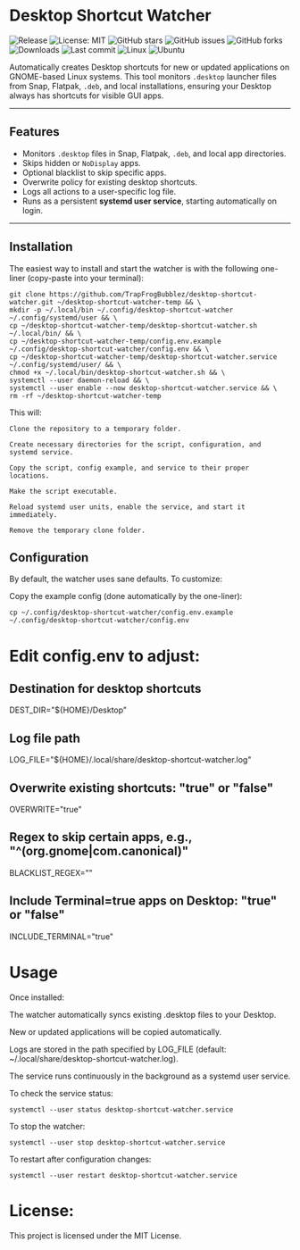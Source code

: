 # Desktop Shortcut Watcher

![Release](https://img.shields.io/github/v/release/TrapFrogBubblez/desktop-shortcut-watcher)
![License: MIT](https://img.shields.io/badge/License-MIT-blue.svg)
![GitHub stars](https://img.shields.io/github/stars/TrapFrogBubblez/desktop-shortcut-watcher?style=social)
![GitHub issues](https://img.shields.io/github/issues/TrapFrogBubblez/desktop-shortcut-watcher)
![GitHub forks](https://img.shields.io/github/forks/TrapFrogBubblez/desktop-shortcut-watcher?style=social)
![Downloads](https://img.shields.io/github/downloads/TrapFrogBubblez/desktop-shortcut-watcher/total)
![Last commit](https://img.shields.io/github/last-commit/TrapFrogBubblez/desktop-shortcut-watcher)
![Linux](https://img.shields.io/badge/OS-Linux-yellow)
![Ubuntu](https://img.shields.io/badge/OS-Ubuntu-orange)


Automatically creates Desktop shortcuts for new or updated applications on GNOME-based Linux systems. This tool monitors `.desktop` launcher files from Snap, Flatpak, `.deb`, and local installations, ensuring your Desktop always has shortcuts for visible GUI apps.

---

## Features

- Monitors `.desktop` files in Snap, Flatpak, `.deb`, and local app directories.
- Skips hidden or `NoDisplay` apps.
- Optional blacklist to skip specific apps.
- Overwrite policy for existing desktop shortcuts.
- Logs all actions to a user-specific log file.
- Runs as a persistent **systemd user service**, starting automatically on login.

---

## Installation

The easiest way to install and start the watcher is with the following one-liner (copy-paste into your terminal):

    git clone https://github.com/TrapFrogBubblez/desktop-shortcut-watcher.git ~/desktop-shortcut-watcher-temp && \
    mkdir -p ~/.local/bin ~/.config/desktop-shortcut-watcher ~/.config/systemd/user && \
    cp ~/desktop-shortcut-watcher-temp/desktop-shortcut-watcher.sh ~/.local/bin/ && \
    cp ~/desktop-shortcut-watcher-temp/config.env.example ~/.config/desktop-shortcut-watcher/config.env && \
    cp ~/desktop-shortcut-watcher-temp/desktop-shortcut-watcher.service ~/.config/systemd/user/ && \
    chmod +x ~/.local/bin/desktop-shortcut-watcher.sh && \
    systemctl --user daemon-reload && \
    systemctl --user enable --now desktop-shortcut-watcher.service && \
    rm -rf ~/desktop-shortcut-watcher-temp

This will:

    Clone the repository to a temporary folder.

    Create necessary directories for the script, configuration, and systemd service.

    Copy the script, config example, and service to their proper locations.

    Make the script executable.

    Reload systemd user units, enable the service, and start it immediately.

    Remove the temporary clone folder.

## Configuration

By default, the watcher uses sane defaults. To customize:

Copy the example config (done automatically by the one-liner):

    cp ~/.config/desktop-shortcut-watcher/config.env.example ~/.config/desktop-shortcut-watcher/config.env

# Edit config.env to adjust:

## Destination for desktop shortcuts
DEST_DIR="${HOME}/Desktop"

## Log file path
LOG_FILE="${HOME}/.local/share/desktop-shortcut-watcher.log"

## Overwrite existing shortcuts: "true" or "false"
OVERWRITE="true"

## Regex to skip certain apps, e.g., "^(org.gnome|com.canonical)"
BLACKLIST_REGEX=""

## Include Terminal=true apps on Desktop: "true" or "false"
INCLUDE_TERMINAL="true"

# Usage

Once installed:

The watcher automatically syncs existing .desktop files to your Desktop.

New or updated applications will be copied automatically.

Logs are stored in the path specified by LOG_FILE (default: ~/.local/share/desktop-shortcut-watcher.log).

The service runs continuously in the background as a systemd user service.

To check the service status:

    systemctl --user status desktop-shortcut-watcher.service

To stop the watcher:

    systemctl --user stop desktop-shortcut-watcher.service

To restart after configuration changes:

    systemctl --user restart desktop-shortcut-watcher.service

# License:

This project is licensed under the MIT License.